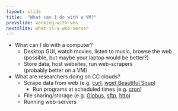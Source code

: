 ```yaml
---
layout: slide
title:  "What can I do with a VM?"
prevslide: working-with-vms
nextslide: what-is-a-web-server
---
```

* What can I do with a computer?
  * Desktop GUI, watch movies, listen to music, browse the web<br/>(possible, but maybe your laptop would be better?)
  * Store data, host websites, run web-scrapers<br/>(probably better on a VM)
* What are researchers doing on CC clouds?
  * Scrape data from web (e.g. [curl](https://curl.haxx.se/), [wget](https://www.gnu.org/software/wget/),[Beautiful Soup](https://www.crummy.com/software/BeautifulSoup/bs4/doc/))
    * Run programs at scheduled times (e.g. [cron](https://en.wikipedia.org/wiki/Cron))
  * File sharing/storage (e.g. [Globus](https://docs.computecanada.ca/wiki/Globus), [sftp](https://en.wikipedia.org/wiki/SSH_File_Transfer_Protocol), [http](https://httpd.apache.org/))
  * Running web-servers
